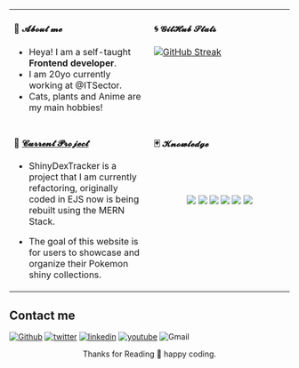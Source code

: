 <table width="800px">
<tr>
<td valign="top" width="50%">

#### 🎐 𝓐𝓫𝓸𝓾𝓽 𝓶𝓮

<!-- About me starts -->
- Heya! I am a self-taught <b>Frontend developer</b>.
- I am 20yo currently working at @ITSector.
- Cats, plants and Anime are my main hobbies!
<!-- About me ends -->

</td>
<td valign="top" width="50%">

#### 🌀 𝓖𝓲𝓽𝓗𝓾𝓫 𝓢𝓽𝓪𝓽𝓼

<!-- Github Stats starts -->
[![GitHub Streak](https://github-readme-streak-stats.herokuapp.com/?user=AlexandreFPGoncalves&theme=dark)](https://git.io/streak-stats)
<!-- Github Stats ends -->

</td>
</tr>
<tr>
<td valign="top" width="50%">

#### 🔖 <a href="https://github.com/AlexandreFPGoncalves/ShinyDexTrackerV2" target="_blank">𝓒𝓾𝓻𝓻𝓮𝓷𝓽 𝓟𝓻𝓸𝓳𝓮𝓬𝓽</a>

<!-- Current Project starts -->

- ShinyDexTracker is a project that I am currently refactoring, originally coded in EJS now is being rebuilt using the MERN Stack.
  
- The goal of this website is for users to showcase and organize their Pokemon shiny collections.

<!-- Current Project ends -->

</td>
<td valign="top" width="50%">

#### 🃏 𝓚𝓷𝓸𝔀𝓵𝓮𝓭𝓰𝓮 
<!-- knowledge starts -->
<br>
<br>
<p align="center">
<img src="https://img.shields.io/badge/Python-3776AB?style=for-the-badge&logo=python&logoColor=white" />
<img src="https://img.shields.io/badge/HTML5-E34F26?style=for-the-badge&logo=html5&logoColor=white" />
<img src="https://img.shields.io/badge/CSS3-1572B6?style=for-the-badge&logo=css3&logoColor=white" />
<img src="https://img.shields.io/badge/JavaScript-323330?style=for-the-badge&logo=javascript&logoColor=F7DF1E" />
<img src="https://img.shields.io/badge/TypeScript-007ACC?style=for-the-badge&logo=typescript&logoColor=white" />
<img src="https://img.shields.io/badge/git%20-%23F05033.svg?&style=for-the-badge&logo=git&logoColor=white"/>
</p>
<!-- knowledge ends -->
</td>
  </tr>
  </table>

## Contact me

[<img alt="Github" src="https://img.shields.io/badge/GitHub-%2312100E.svg?&style=for-the-badge&logo=Github&logoColor=white" />](https://github.com/creativetimofficial) [<img alt="twitter" src="https://img.shields.io/badge/twitter-%231DA1F2.svg?&style=for-the-badge&logo=twitter&logoColor=white" />](https://twitter.com/CreativeTim) [<img alt="linkedin" src="https://img.shields.io/badge/linkedin-%230077B5.svg?&style=for-the-badge&logo=linkedin&logoColor=white" />](https://www.linkedin.com/in/creative-tim-1b54778b) [<img alt="youtube" src="https://img.shields.io/badge/YouTube-FF0000?style=for-the-badge&logo=youtube&logoColor=white" />](https://www.youtube.com/channel/UCVyTG4sCw-rOvB9oHkzZD1w) <img alt="Gmail" src="https://img.shields.io/badge/Gmail-D14836?style=for-the-badge&logo=gmail&logoColor=white" />

<p align="center"> Thanks for Reading 💜 happy coding. </p>
